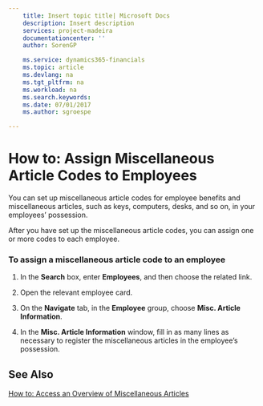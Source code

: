 ```yaml
---
    title: Insert topic title| Microsoft Docs
    description: Insert description
    services: project-madeira
    documentationcenter: ''
    author: SorenGP

    ms.service: dynamics365-financials
    ms.topic: article
    ms.devlang: na
    ms.tgt_pltfrm: na
    ms.workload: na
    ms.search.keywords:
    ms.date: 07/01/2017
    ms.author: sgroespe

---
```

# How to: Assign Miscellaneous Article Codes to Employees
You can set up miscellaneous article codes for employee benefits and miscellaneous articles, such as keys, computers, desks, and so on, in your employees’ possession.  
  
 After you have set up the miscellaneous article codes, you can assign one or more codes to each employee.  
  
### To assign a miscellaneous article code to an employee  
  
1.  In the **Search** box, enter **Employees**, and then choose the related link.  
  
2.  Open the relevant employee card.  
  
3.  On the **Navigate** tab, in the **Employee** group, choose **Misc. Article Information**.  
  
4.  In the **Misc. Article Information** window, fill in as many lines as necessary to register the miscellaneous articles in the employee’s possession.  
  
## See Also  
 [How to: Access an Overview of Miscellaneous Articles](../how-to-access-an-overview-of-miscellaneous-articles.md)